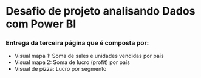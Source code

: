 # Desafio de projeto analisando Dados com Power BI

### Entrega da terceira página que é composta por:

- Visual mapa 1: Soma de sales e unidades vendidas por país
- Visual mapa 2: Soma de lucro (profit) por país
- Visual de pizza: Lucro por segmento
